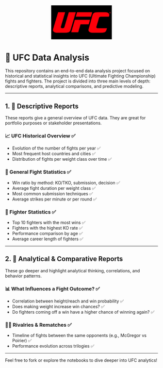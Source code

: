 <p align="center">
  <img src="images/ufc-logo.jpg" alt="UFC Logo" width="200"/>
</p>


# 🥋 UFC Data Analysis

This repository contains an end-to-end data analysis project focused on historical and statistical insights into UFC (Ultimate Fighting Championship) fights and fighters. The project is divided into three main levels of depth: descriptive reports, analytical comparisons, and predictive modeling.

---

## 1. 🎯 Descriptive Reports

These reports give a general overview of UFC data. They are great for portfolio purposes or stakeholder presentations.

### 📈 UFC Historical Overview ✅
- Evolution of the number of fights per year ✅
- Most frequent host countries and cities ✅
- Distribution of fights per weight class over time ✅

### 🥊 General Fight Statistics ✅
- Win ratio by method: KO/TKO, submission, decision ✅
- Average fight duration per weight class ✅
- Most common submission techniques ✅
- Average strikes per minute or per round ✅

### 🧍 Fighter Statistics ✅
- Top 10 fighters with the most wins ✅
- Fighters with the highest KO rate ✅
- Performance comparison by age ✅
- Average career length of fighters ✅

---

## 2. 🧠 Analytical & Comparative Reports

These go deeper and highlight analytical thinking, correlations, and behavior patterns.

### 📊 What Influences a Fight Outcome? ✅
- Correlation between height/reach and win probability ✅
- Does making weight increase win chances? ✅
- Do fighters coming off a win have a higher chance of winning again? ✅

### 🤼‍♂️ Rivalries & Rematches ✅
- Timeline of fights between the same opponents (e.g., McGregor vs Poirier) ✅
- Performance evolution across trilogies ✅

---

Feel free to fork or explore the notebooks to dive deeper into UFC analytics!